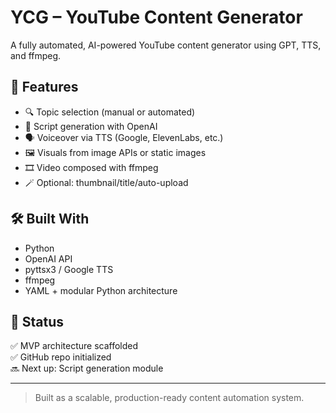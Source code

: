 # YCG – YouTube Content Generator

A fully automated, AI-powered YouTube content generator using GPT, TTS, and ffmpeg.

## 🚀 Features
- 🔍 Topic selection (manual or automated)
- 🧠 Script generation with OpenAI
- 🗣️ Voiceover via TTS (Google, ElevenLabs, etc.)
- 🖼️ Visuals from image APIs or static images
- 🎞️ Video composed with ffmpeg
- 🪄 Optional: thumbnail/title/auto-upload

## 🛠️ Built With
- Python
- OpenAI API
- pyttsx3 / Google TTS
- ffmpeg
- YAML + modular Python architecture

## 📌 Status
✅ MVP architecture scaffolded  
✅ GitHub repo initialized  
🔜 Next up: Script generation module

---

> Built as a scalable, production-ready content automation system.
